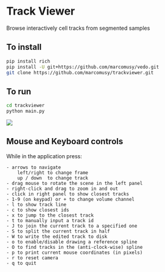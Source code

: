 # Track Viewer

Browse interactively cell tracks from segmented samples

## To install
```bash
pip install rich
pip install -U git+https://github.com/marcomusy/vedo.git
git clone https://github.com/marcomusy/trackviewer.git
```

## To run

```bash
cd trackviewer
python main.py
```

![](https://user-images.githubusercontent.com/32848391/194614159-a4ad615a-dd3d-40c0-9381-6c83e6d1cc56.png)


## Mouse and Keyboard controls

While in the application press:
```
- arrows to navigate
    left/right to change frame
    up / down  to change track
- drag mouse to rotate the scene in the left panel
- right-click and drag to zoom in and out
- click in right panel to show closest tracks
- 1-9 (on keypad) or + to change volume channel
- l to show track line
- c to show closest ids
- x to jump to the closest track
- t to manually input a track id
- J to join the current track to a specified one
- S to split the current track in half
- W to write the edited track to disk
- o to enable/disable drawing a reference spline
- O to find tracks in the (anti-clock-wise) spline
- p to print current mouse coordinates (in pixels)
- r to reset camera
- q to quit
```

